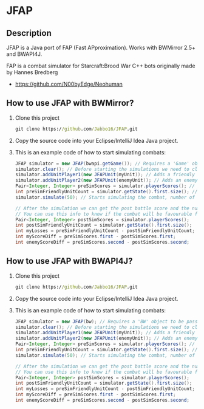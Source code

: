 # JFAP

## Description

JFAP is a Java port of FAP (Fast APproximation).
Works with BWMirror 2.5+ and BWAPI4J.

FAP is a combat simulator for Starcraft:Brood War C++ bots originally made by Hannes Bredberg

* <https://github.com/N00byEdge/Neohuman>

## How to use JFAP with BWMirror?

1. Clone this project

    ```cmd
    git clone https://github.com/Jabbo16/JFAP.git
    ```

2. Copy the source code into your Eclipse/IntelliJ Idea Java project.

3. This is an example code of how to start simulating combats:

    ```java
    JFAP simulator = new JFAP(bwapi.getGame()); // Requires a 'Game' object to be passed by parameter
    simulator.clear(); // Before starting the simulations we need to clear the simulator
    simulator.addUnitPlayer1(new JFAPUnit(myUnit)); // Adds a friendly unit to the simulator
    simulator.addUnitPlayer2(new JFAPUnit(enemyUnit)); // Adds an enemy unit to the simulator
    Pair<Integer, Integer> preSimScores = simulator.playerScores(); // We can get each player scores before the simulation starts
    int preSimFriendlyUnitCount = simulator.getState().first.size(); // Friendly unit count introduced to JFAP before the simulation starts
    simulator.simulate(50); // Starts simulating the combat, number of frames to simulate is passed by parameters, default is 96 frames

    // After the simulation we can get the post battle score and the number of units that died for each player
    // You can use this info to know if the combat will be favourable for you or not
    Pair<Integer, Integer> postSimScores = simulator.playerScores();
    int postSimFriendlyUnitCount = simulator.getState().first.size();
    int myLosses = preSimFriendlyUnitCount - postSimFriendlyUnitCount;
    int myScoreDiff = preSimScores.first - postSimScores.first;
    int enemyScoreDiff = preSimScores.second - postSimScores.second;
    ```

## How to use JFAP with BWAPI4J?

1. Clone this project

    ```cmd
    git clone https://github.com/Jabbo16/JFAP.git
    ```

2. Copy the source code into your Eclipse/IntelliJ Idea Java project.

3. This is an example code of how to start simulating combats:

    ```java
    JFAP simulator = new JFAP(bw); // Requires a 'BW' object to be passed by parameter
    simulator.clear(); // Before starting the simulations we need to clear the simulator
    simulator.addUnitPlayer1(new JFAPUnit(myUnit)); // Adds a friendly unit to the simulator
    simulator.addUnitPlayer2(new JFAPUnit(enemyUnit)); // Adds an enemy unit to the simulator
    Pair<Integer, Integer> preSimScores = simulator.playerScores(); // We can get each player scores before the simulation starts
    int preSimFriendlyUnitCount = simulator.getState().first.size(); // Friendly unit count introduced to JFAP before the simulation starts
    simulator.simulate(50); // Starts simulating the combat, number of frames to simulate is passed by parameters, default is 96 frames

    // After the simulation we can get the post battle score and the number of units that died for each player
    // You can use this info to know if the combat will be favourable for you or not
    Pair<Integer, Integer> postSimScores = simulator.playerScores();
    int postSimFriendlyUnitCount = simulator.getState().first.size();
    int myLosses = preSimFriendlyUnitCount - postSimFriendlyUnitCount;
    int myScoreDiff = preSimScores.first - postSimScores.first;
    int enemyScoreDiff = preSimScores.second - postSimScores.second;
    ```